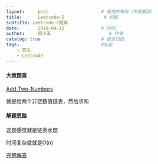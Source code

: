 ```yaml
---
layout:     post                    # 使用的布局（不需要改）
title:      Leetcode-2               # 标题 
subtitle: Leetcode-2题解
date:       2018-09-12              # 时间
author:     顾小五                      # 作者
catalog: true                       # 是否归档
tags:                               #标签
    - 算法
    - Leetcode
---
```


#### 大致题意

[Add-Two-Numbers](https://leetcode.com/problems/add-two-numbers/)

就是给两个非空数值链表，然后求和

#### 解题思路

这题感觉就是链表水题

时间复杂度就是O(n)

[完整解答](https://github.com/liuyueweiyu/Leetcode/blob/master/1-50/02.cpp)